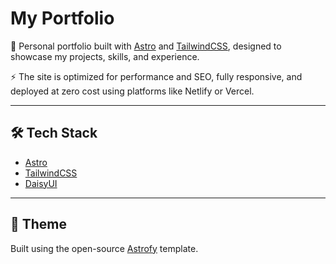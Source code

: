 # My Portfolio

🚀 Personal portfolio built with [Astro](https://astro.build) and [TailwindCSS](https://tailwindcss.com/), designed to showcase my projects, skills, and experience.

⚡ The site is optimized for performance and SEO, fully responsive, and deployed at zero cost using platforms like Netlify or Vercel.


---

## 🛠️ Tech Stack

- [Astro](https://astro.build)
- [TailwindCSS](https://tailwindcss.com/)
- [DaisyUI](https://daisyui.com/)

---

## 🔗 Theme

Built using the open-source [Astrofy](https://github.com/manuelernestog/astrofy) template.